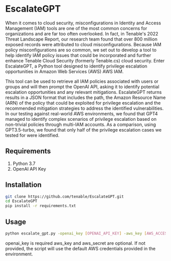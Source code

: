 # EscalateGPT
When it comes to cloud security, misconfigurations in Identity and Access Management (IAM) tools are one of the most common concerns for organizations and are far too often overlooked. In fact, in Tenable's 2022 Threat Landscape Report, our research team found that over 800 million exposed records were attributed to cloud misconfigurations. Because IAM policy misconfigurations are so common, we set out to develop a tool to help identify IAM policy issues that could be incorporated and further enhance Tenable Cloud Security (formerly Tenable.cs) cloud security. Enter EscalateGPT, a Python tool designed to identify privilege escalation opportunities in Amazon Web Services (AWS) AWS IAM.

This tool can be used to retrieve all IAM policies associated with users or groups and will then prompt the OpenAI API, asking it to identify potential escalation opportunities and any relevant mitigations. EscalateGPT returns results in a JSON format that includes the path, the Amazon Resource Name (ARN) of the policy that could be exploited for privilege escalation and the recommended mitigation strategies to address the identified vulnerabilities. In our testing against real-world AWS environments, we found that GPT4 managed to identify complex scenarios of privilege escalation based on non-trivial policies through multi-IAM accounts. As a comparison, using GPT3.5-turbo, we found that only half of the privilege escalation cases we tested for were identified.
## Requirements
1. Python 3.7
2. OpenAI API Key

## Installation
```sh
git clone https://github.com/tenable/EscalateGPT.git
cd EscalateGPT
pip install -r requirements.txt
```
## Usage
```sh
python escalate_gpt.py -openai_key [OPENAI_API_KEY] -aws_key [AWS_ACCESS_KEY] -aws_secret [AWS_SECRET_ACCESS_KEY]
```
openai_key is required
aws_key and aws_secret are optional. 
If not provided, the script will use the default AWS credentials provided in the environment.
